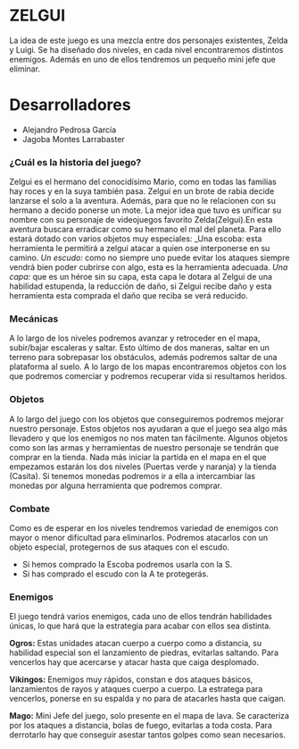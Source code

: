 # ZELGUI
La idea de este juego es una mezcla entre dos personajes existentes, Zelda y Luigi. Se ha diseñado dos niveles, en cada nivel encontraremos distintos enemigos. Además en uno de ellos tendremos un pequeño mini jefe que eliminar.

# Desarrolladores
 + Alejandro Pedrosa García
 + Jagoba Montes Larrabaster

### ¿Cuál es la historia del juego?
Zelgui es el hermano del conocidísimo Mario, como en todas las familias hay roces y en la suya también pasa. Zelgui en un brote de rabia decide lanzarse el solo a la aventura. Además, para que no le relacionen con su hermano a decido ponerse un mote. La mejor idea que tuvo es unificar su nombre con su personaje de videojuegos favorito Zelda(Zelgui).En esta aventura buscara erradicar como su hermano el mal del planeta. Para ello estará dotado con varios objetos muy especiales:
    _Una escoba: esta herramienta le permitirá a zelgui atacar a quien ose interponerse en su camino.
    _Un escudo:_ como no siempre uno puede evitar los ataques siempre vendrá bien poder cubrirse con algo, esta es la herramienta adecuada.
    _Una capa:_ que es un héroe sin su capa, esta capa le dotara al Zelgui de una habilidad estupenda, la reducción de daño, si Zelgui recibe daño y esta herramienta esta comprada el daño que reciba se verá reducido.

### Mecánicas
A lo largo de los niveles podremos avanzar y retroceder en el mapa, subir/bajar escaleras y saltar. Esto último de dos maneras, saltar en un terreno para sobrepasar los obstáculos, además podremos saltar de una plataforma al suelo. A lo largo de los mapas encontraremos objetos con los que podremos comerciar y podremos recuperar vida si resultamos heridos.

### Objetos
A lo largo del juego con los objetos que conseguiremos podremos mejorar nuestro personaje. Estos objetos nos ayudaran a que el juego sea algo más llevadero y que los enemigos no nos maten tan fácilmente. Algunos objetos como son las armas y herramientas de nuestro personaje se tendrán que comprar en la tienda. Nada más iniciar la partida en el mapa en el que empezamos estarán los dos niveles (Puertas verde y naranja) y la tienda (Casita). Si tenemos monedas podremos ir a ella a intercambiar las monedas por alguna herramienta que podremos comprar.

### Combate
Como es de esperar en los niveles tendremos variedad de enemigos con mayor o menor dificultad para eliminarlos. Podremos atacarlos con un objeto especial, protegernos de sus ataques con el escudo.
 - Si hemos comprado la Escoba podremos usarla con la S.
 - Si has comprado el escudo con la A te protegerás.

### Enemigos
El juego tendrá varios enemigos, cada uno de ellos tendrán habilidades únicas, lo que hará que la estrategia para acabar con ellos sea distinta.

**Ogros:** Estas unidades atacan cuerpo a cuerpo como a distancia, su habilidad especial son el lanzamiento de piedras, evitarlas saltando. Para vencerlos hay que acercarse y atacar hasta que caiga desplomado.

**Vikingos:** Enemigos muy rápidos, constan e dos ataques básicos, lanzamientos de rayos y ataques cuerpo a cuerpo. La estratega para vencerlos, ponerse en su espalda y no para de atacarles hasta que caigan.

**Mago:** Mini Jefe del juego, solo presente en el mapa de lava. Se caracteriza por los ataques a distancia, bolas de fuego, evitarlas a toda costa. Para derrotarlo hay que conseguir asestar tantos golpes como sean necesarios.

